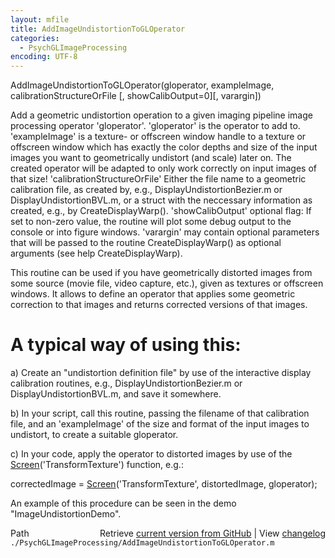 ```yaml
---
layout: mfile
title: AddImageUndistortionToGLOperator
categories:
  - PsychGLImageProcessing
encoding: UTF-8
---
```


AddImageUndistortionToGLOperator(gloperator, exampleImage, calibrationStructureOrFile [, showCalibOutput=0][, varargin])

Add a geometric undistortion operation to a given imaging pipeline image
processing operator 'gloperator'. 'gloperator' is the operator to add to.
'exampleImage' is a texture- or offscreen window handle to a texture or
offscreen window which has exactly the color depths and size of the input
images you want to geometrically undistort (and scale) later on. The
created operator will be adapted to only work correctly on input images
of that size! 'calibrationStructureOrFile' Either the file name to a
geometric calibration file, as created by, e.g.,
DisplayUndistortionBezier.m or DisplayUndistortionBVL.m, or a struct with
the neccessary information as created, e.g., by CreateDisplayWarp().
'showCalibOutput' optional flag: If set to non-zero value, the routine
will plot some debug output to the console or into figure windows.
'varargin' may contain optional parameters that will be passed to the
routine CreateDisplayWarp() as optional arguments (see help
CreateDisplayWarp).

This routine can be used if you have geometrically distorted images from
some source (movie file, video capture, etc.), given as textures or
offscreen windows. It allows to define an operator that applies some
geometric correction to that images and returns corrected versions of
that images.

# A typical way of using this:

a) Create an "undistortion definition file" by use of the interactive
display calibration routines, e.g., DisplayUndistortionBezier.m or
DisplayUndistortionBVL.m, and save it somewhere.

b) In your script, call this routine, passing the filename of that
calibration file, and an 'exampleImage' of the size and format of the
input images to undistort, to create a suitable gloperator.

c) In your code, apply the operator to distorted images by use of the
[Screen](/docs/Screen)('TransformTexture') function, e.g.:

correctedImage = [Screen](/docs/Screen)('TransformTexture', distortedImage, gloperator);

An example of this procedure can be seen in the demo
"ImageUndistortionDemo".



<div class="code_header" style="text-align:right;">
  <span style="float:left;">Path&nbsp;&nbsp;</span> <span class="counter">Retrieve <a href=
  "https://raw.github.com/Psychtoolbox-3/Psychtoolbox-3/beta/./PsychGLImageProcessing/AddImageUndistortionToGLOperator.m">current version from GitHub</a> | View <a href=
  "https://github.com/Psychtoolbox-3/Psychtoolbox-3/commits/beta/./PsychGLImageProcessing/AddImageUndistortionToGLOperator.m">changelog</a></span>
</div>
<div class="code">
  <code>./PsychGLImageProcessing/AddImageUndistortionToGLOperator.m</code>
</div>
